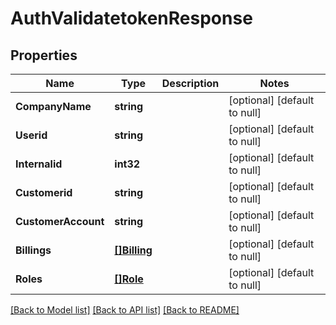 # AuthValidatetokenResponse

## Properties
Name | Type | Description | Notes
------------ | ------------- | ------------- | -------------
**CompanyName** | **string** |  | [optional] [default to null]
**Userid** | **string** |  | [optional] [default to null]
**Internalid** | **int32** |  | [optional] [default to null]
**Customerid** | **string** |  | [optional] [default to null]
**CustomerAccount** | **string** |  | [optional] [default to null]
**Billings** | [**[]Billing**](Billing.md) |  | [optional] [default to null]
**Roles** | [**[]Role**](Role.md) |  | [optional] [default to null]

[[Back to Model list]](../README.md#documentation-for-models) [[Back to API list]](../README.md#documentation-for-api-endpoints) [[Back to README]](../README.md)


